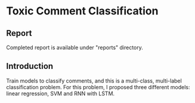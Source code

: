 # Toxic Comment Classification

## Report

Completed report is available under "reports" directory.

## Introduction

Train models to classify comments, and this is a multi-class, multi-label classification problem. For this problem, I proposed three different models: linear regression, SVM and RNN with LSTM.
